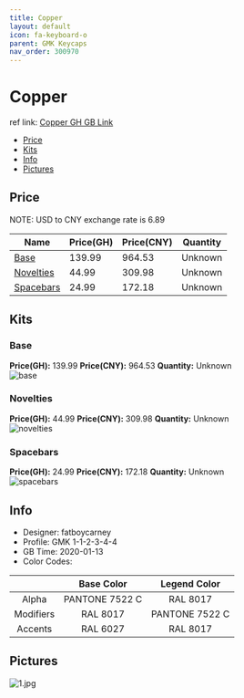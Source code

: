 ```yaml
---
title: Copper 
layout: default
icon: fa-keyboard-o
parent: GMK Keycaps
nav_order: 300970
---
```


# Copper 

ref link: [Copper GH GB Link](https://geekhack.org/index.php?topic=104202.0)  

* [Price](#price)  
* [Kits](#kits)  
* [Info](#info)  
* [Pictures](#pictures)  


## Price  
NOTE: USD to CNY exchange rate is 6.89

| Name          | Price(GH)    |  Price(CNY) | Quantity |
| ------------- | ------------ |  ---------- | -------- |
|[Base](#base)|139.99|964.53|Unknown|
|[Novelties](#novelties)|44.99|309.98|Unknown|
|[Spacebars](#spacebars)|24.99|172.18|Unknown|


## Kits  
### Base  
**Price(GH):** 139.99    **Price(CNY):** 964.53    **Quantity:** Unknown  
<img src="{{ 'assets/images/gmk-keycaps/copper/kits_pics/base.png' | relative_url }}" alt="base" class="image featured">

### Novelties  
**Price(GH):** 44.99    **Price(CNY):** 309.98    **Quantity:** Unknown  
<img src="{{ 'assets/images/gmk-keycaps/copper/kits_pics/novelties.png' | relative_url }}" alt="novelties" class="image featured">

### Spacebars  
**Price(GH):** 24.99    **Price(CNY):** 172.18    **Quantity:** Unknown  
<img src="{{ 'assets/images/gmk-keycaps/copper/kits_pics/spacebars.png' | relative_url }}" alt="spacebars" class="image featured">


## Info  
* Designer: fatboycarney  
* Profile: GMK 1-1-2-3-4-4  
* GB Time: 2020-01-13  
* Color Codes:  

| |Base Color     | Legend Color
| :-------------: | :-------------: | :------------:
|Alpha|PANTONE 7522 C|RAL 8017
|Modifiers|RAL 8017|PANTONE 7522 C
|Accents|RAL 6027|RAL 8017

## Pictures  
<img src="{{ 'assets/images/gmk-keycaps/copper/rendering_pics/1.jpg' | relative_url }}" alt="1.jpg" class="image featured">
